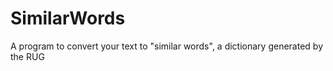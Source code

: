 # SimilarWords
A program to convert your text to "similar words", a dictionary generated by the RUG

